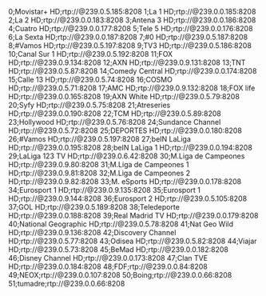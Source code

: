 0;Movistar+ HD;rtp://@239.0.5.185:8208
1;La 1 HD;rtp://@239.0.0.185:8208
2;La 2 HD;rtp://@239.0.0.183:8208
3;Antena 3 HD;rtp://@239.0.0.186:8208
4;Cuatro HD;rtp://@239.0.0.177:8208
5;Tele 5 HD;rtp://@239.0.0.176:8208
6;La Sexta HD;rtp://@239.0.0.187:8208
7;#0 HD;rtp://@239.0.5.187:8208
8;#Vamos HD;rtp://@239.0.5.197:8208
9;TV3 HD;rtp://@239.0.5.186:8208
10;Canal Sur 1 HD;rtp://@239.0.5.192:8208
11;FOX HD;rtp://@239.0.9.134:8208
12;AXN HD;rtp://@239.0.9.131:8208
13;TNT HD;rtp://@239.0.5.87:8208
14;Comedy Central HD;rtp://@239.0.0.174:8208
15;Calle 13 HD;rtp://@239.0.5.74:8208
16;COSMO HD;rtp://@239.0.5.71:8208
17;AMC HD;rtp://@239.0.9.132:8208
18;FOX life HD;rtp://@239.0.0.165:8208
19;AXN White HD;rtp://@239.0.5.79:8208
20;Syfy HD;rtp://@239.0.5.75:8208
21;Atreseries HD;rtp://@239.0.0.190:8208
22;TCM HD;rtp://@239.0.5.89:8208
23;Hollywood HD;rtp://@239.0.5.76:8208
24;Sundance Channel HD;rtp://@239.0.5.72:8208
25;DEPORTES HD;rtp://@239.0.0.180:8208
26;#Vamos HD;rtp://@239.0.5.197:8208
27;beIN LaLiga HD;rtp://@239.0.0.195:8208
28;beIN LaLiga 1 HD;rtp://@239.0.0.194:8208
29;LaLiga 123 TV HD;rtp://@239.0.6.42:8208
30;M.Liga de Campeones HD;rtp://@239.0.9.80:8208
31;M.Liga de Campeones 1 HD;rtp://@239.0.9.81:8208
32;M.Liga de Campeones 2 HD;rtp://@239.0.9.82:8208
33;M. eSports HD;rtp://@239.0.0.178:8208
34;Eurosport 1 HD;rtp://@239.0.9.135:8208
35;Eurosport 1 HD;rtp://@239.0.9.144:8208
36;Eurosport 2 HD;rtp://@239.0.5.105:8208
37;GOL HD;rtp://@239.0.5.189:8208
38;Teledeporte HD;rtp://@239.0.0.188:8208
39;Real Madrid TV HD;rtp://@239.0.0.179:8208
40;National Geographic HD;rtp://@239.0.5.78:8208
41;Nat Geo Wild HD;rtp://@239.0.9.136:8208
42;Discovery Channel HD;rtp://@239.0.5.77:8208
43;Odisea HD;rtp://@239.0.5.82:8208
44;Viajar HD;rtp://@239.0.5.73:8208
45;BeMad HD;rtp://@239.0.0.182:8208
46;Disney Channel HD;rtp://@239.0.0.173:8208
47;Clan TVE HD;rtp://@239.0.0.184:8208
48;FDF;rtp://@239.0.0.84:8208
49;NEOX;rtp://@239.0.0.107:8208
50;Boing;rtp://@239.0.0.66:8208
51;tumadre;rtp://@239.0.0.66:8208
